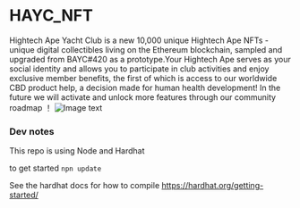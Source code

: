 # HAYC_NFT
Hightech Ape Yacht Club is a new 10,000 unique Hightech Ape NFTs - unique digital collectibles living on the Ethereum blockchain, sampled and upgraded from BAYC#420 as a prototype.Your Hightech Ape serves as your social identity and allows you to participate in club activities and enjoy exclusive member benefits, the first of which is access to our worldwide CBD product help, a decision made for human health development! In the future we will activate and unlock more features through our community roadmap ！
![Image text](https://github.com/HightechApeYachtClub/HAYC_NFT/blob/main/test.png)

### Dev notes

This repo is using Node and Hardhat

to get started `npn update`

See the hardhat docs for how to compile https://hardhat.org/getting-started/